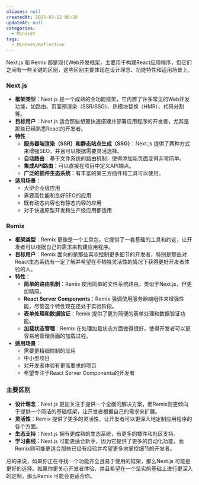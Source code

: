 ```yaml
---
aliases: null
createdAt: 2025-03-12 06:26
updateAt: null
categories:
  - Mindset
tags:
  - Mindset/Reflection
---
```


Next.js 和 Remix 都是现代Web开发框架，主要用于构建React应用程序，但它们之间有一些关键的区别，这些区别主要体现在设计理念、功能特性和适用场景上。

### Next.js

- **框架类型**：Next.js 是一个成熟的全功能框架，它内置了许多常见的Web开发功能，如路由、页面预渲染（SSR/SSG）、热模块替换（HMR）、代码分割等。
- **目标用户**：Next.js 适合那些想要快速搭建并部署应用程序的开发者，尤其是那些已经熟悉React的开发者。
- **特性**：
  - **服务器端渲染（SSR）和静态站点生成（SSG）**：Next.js 提供了两种方式来增强SEO，并且可以根据需要灵活选择。
  - **自动路由**：基于文件系统的路由机制，使得添加新页面变得非常简单。
  - **集成API路由**：可以直接在项目中定义API端点。
  - **广泛的插件生态系统**：有丰富的第三方插件和工具可以使用。
- **适用场景**：
  - 大型企业级应用
  - 需要高性能和良好SEO的应用
  - 既有动态内容也有静态内容的应用
  - 对于快速原型开发和生产级应用都适用

### Remix

- **框架类型**：Remix 更像是一个工具包，它提供了一套基础的工具和约定，让开发者可以根据自己的需求来构建应用程序。
- **目标用户**：Remix 面向的是那些喜欢控制更多细节的开发者，特别是那些对React生态系统有一定了解并希望在不牺牲灵活性的情况下获得更好开发者体验的人。
- **特性**：
  - **简单的路由机制**：Remix 使用简单的文件系统路由，类似于Next.js，但更加精简。
  - **React Server Components**：Remix 强调使用服务器端组件来增强性能，尽管这个特性现在还处于实验阶段。
  - **表单处理和数据验证**：Remix 提供了更为简便的表单处理和数据验证功能。
  - **加载状态管理**：Remix 在处理加载状态方面做得很好，使得开发者可以更容易地管理页面的加载过程。
- **适用场景**：
  - 需要更精细控制的应用
  - 中小型项目
  - 对开发者体验有更高要求的项目
  - 希望专注于React Server Components的开发者

### 主要区别

- **设计理念**：Next.js 更加关注于提供一个全面的解决方案，而Remix则更倾向于提供一个简洁的基础框架，让开发者根据自己的需求来扩展。
- **灵活性**：Remix 提供了更多的灵活性，让开发者可以更深入地定制应用程序的各个方面。
- **生态支持**：Next.js 拥有更成熟的生态系统，有更多的插件和社区支持。
- **学习曲线**：Next.js 可能更适合新手，因为它提供了更多的自动化功能，而Remix则可能更适合那些已经有经验并希望更多地掌控细节的开发者。

总的来说，如果你正在寻找一个功能齐全且易于使用的框架，那么Next.js 可能是更好的选择。如果你更关心开发者体验，并且希望在一个坚实的基础上进行更深入的定制，那么Remix 可能会更适合你。
